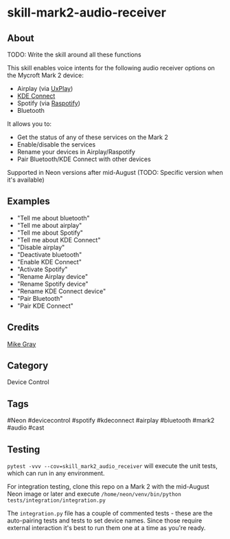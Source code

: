 # skill-mark2-audio-receiver

## About

TODO: Write the skill around all these functions

This skill enables voice intents for the following audio receiver options on the Mycroft Mark 2 device:

- Airplay (via [UxPlay](https://github.com/FDH2/UxPlay))
- [KDE Connect](https://kdeconnect.kde.org/)
- Spotify (via [Raspotify](https://dtcooper.github.io/raspotify/))
- Bluetooth

It allows you to:

- Get the status of any of these services on the Mark 2
- Enable/disable the services
- Rename your devices in Airplay/Raspotify
- Pair Bluetooth/KDE Connect with other devices

Supported in Neon versions after mid-August (TODO: Specific version when it's available)

## Examples

- "Tell me about bluetooth"
- "Tell me about airplay"
- "Tell me about Spotify"
- "Tell me about KDE Connect"
- "Disable airplay"
- "Deactivate bluetooth"
- "Enable KDE Connect"
- "Activate Spotify"
- "Rename Airplay device"
- "Rename Spotify device"
- "Rename KDE Connect device"
- "Pair Bluetooth"
- "Pair KDE Connect"

## Credits

[Mike Gray](@mikejgray)

## Category

Device Control

## Tags

#Neon #devicecontrol #spotify #kdeconnect #airplay #bluetooth #mark2 #audio #cast

## Testing

`pytest -vvv --cov=skill_mark2_audio_receiver` will execute the unit tests, which can run in any environment.

For integration testing, clone this repo on a Mark 2 with the mid-August Neon image or later and execute `/home/neon/venv/bin/python tests/integration/integration.py`

The `integration.py` file has a couple of commented tests - these are the auto-pairing tests and tests to set device names. Since those require external interaction it's best to run them one at a time as you're ready.
